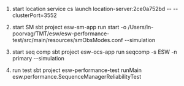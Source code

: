 1. start location service
cs launch location-server:2ce0a752bd -- --clusterPort=3552

1. start SM
sbt
project esw-sm-app
run start -o /Users/in-poorvag/TMT/esw/esw-performance-test/src/main/resources/smObsModes.conf --simulation

1. start seq comp
sbt
project esw-ocs-app
run seqcomp -s ESW -n primary --simulation

1. run test
sbt
project esw-performance-test
runMain esw.performance.SequenceManagerReliabilityTest

